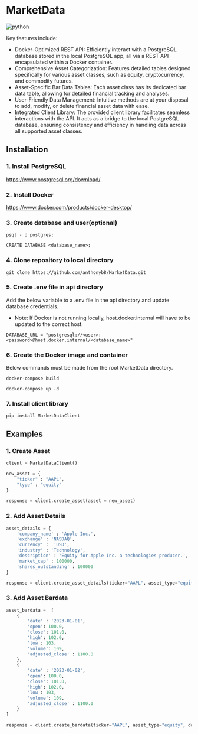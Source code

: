 # MarketData

![python](https://img.shields.io/badge/python-3.8+-blue.svg)

Key features include:
- Docker-Optimized REST API: Efficiently interact with a PostgreSQL database stored in the local PostgreSQL app, all via a REST API encapsulated within a Docker container.
- Comprehensive Asset Categorization: Features detailed tables designed specifically for various asset classes, such as equity, cryptocurrency, and commodity futures.
- Asset-Specific Bar Data Tables: Each asset class has its dedicated bar data table, allowing for detailed financial tracking and analyses.
- User-Friendly Data Management: Intuitive methods are at your disposal to add, modify, or delete financial asset data with ease.
- Integrated Client Library: The provided client library facilitates seamless interactions with the API. It acts as a bridge to the local PostgreSQL database, ensuring consistency and efficiency in handling data across all supported asset classes.

## Installation

### 1. Install PostgreSQL

https://www.postgresql.org/download/

### 2. Install Docker

https://www.docker.com/products/docker-desktop/

### 3. Create database and user(optional)

```
psql - U postgres;
```
```
CREATE DATABASE <database_name>;
```

### 4. Clone repository to local directory

```
git clone https://github.com/anthonyb8/MarketData.git
```

### 5. Create .env file in api directory
Add the below variable to a .env file in the api directory and update database credentials. 
- Note: If Docker is not running locally, host.docker.internal will have to be updated to the correct host.
```
DATABASE_URL = "postgresql://<user>:<password>@host.docker.internal/<database_name>"
```

### 6. Create the Docker image and container
Below commands must be made from the root MarketData directory.
```
docker-compose build
```
```
docker-compose up -d
```

### 7. Install client library
```
pip install MarketDataClient
```

## Examples

### 1. Create Asset
```python
client = MarketDataClient()

new_asset = {
    "ticker" : "AAPL", 
    "type" : "equity"
}

response = client.create_asset(asset = new_asset)

```

### 2. Add Asset Details
```python
asset_details = {
    'company_name' : 'Apple Inc.',
    'exchange' : 'NASDAQ',
    'currency' :  'USD',
    'industry' : 'Technology',
    'description' : 'Equity for Apple Inc. a technologies producer.',
    'market_cap' : 100000,
    'shares_outstanding' : 100000
}

response = client.create_asset_details(ticker="AAPL", asset_type="equity",data=asset_details)

```
### 3. Add Asset Bardata
```python
asset_bardata =  [
    {
        'date' : '2023-01-01',
        'open': 100.0,
        'close': 101.0,
        'high': 102.0,
        'low': 103,
        'volume': 109,
        'adjusted_close' : 1100.0
    }, 
    {
        'date' : '2023-01-02',
        'open': 100.0,
        'close': 101.0,
        'high': 102.0,
        'low': 103,
        'volume': 109,
        'adjusted_close' : 1100.0
    }
]

response = client.create_bardata(ticker="AAPL", asset_type="equity", data=asset_bardata)

```
